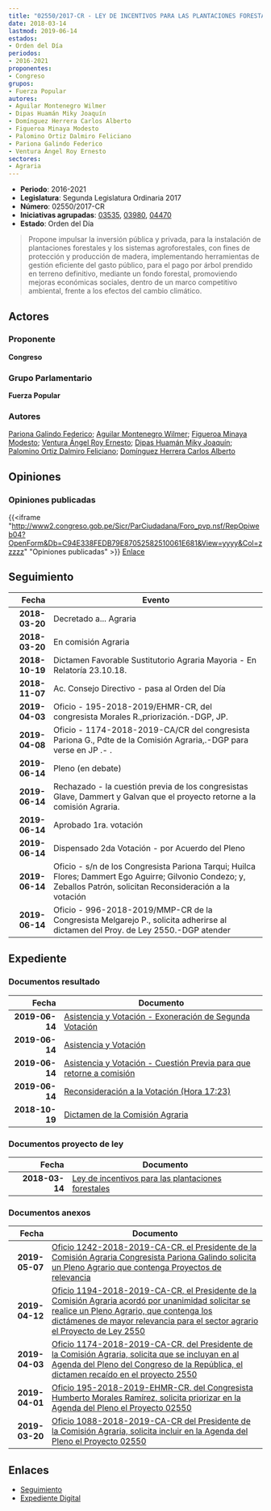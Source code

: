 ```yaml
---
title: "02550/2017-CR - LEY DE INCENTIVOS PARA LAS PLANTACIONES FORESTALES"
date: 2018-03-14
lastmod: 2019-06-14
estados:
- Orden del Día
periodos:
- 2016-2021
proponentes:
- Congreso
grupos:
- Fuerza Popular
autores:
- Aguilar Montenegro Wilmer
- Dipas Huamán Miky Joaquín
- Domínguez Herrera Carlos Alberto
- Figueroa Minaya Modesto
- Palomino Ortiz Dalmiro Feliciano
- Pariona Galindo Federico
- Ventura Ángel Roy Ernesto
sectores:
- Agraria
---
```

- **Periodo**: 2016-2021
- **Legislatura**: Segunda Legislatura Ordinaria 2017
- **Número**: 02550/2017-CR
- **Iniciativas agrupadas**: [03535](../../03500/03535), [03980](../../03900/03980), [04470](../../04400/04470)
- **Estado**: Orden del Día

> Propone impulsar la inversión pública y privada, para la instalación de plantaciones forestales y los sistemas agroforestales, con fines de protección y producción de madera, implementando herramientas de gestión eficiente del gasto público, para el pago por árbol prendido en terreno definitivo, mediante un fondo forestal, promoviendo mejoras económicas sociales, dentro de un marco competitivo ambiental, frente a los efectos del cambio climático.


## Actores

### Proponente

**Congreso**

### Grupo Parlamentario

**Fuerza Popular**

### Autores

[Pariona Galindo Federico](mailto:mailto:fpariona@congreso.gob.pe); [Aguilar Montenegro Wilmer](mailto:mailto:waguilar@congreso.gob.pe); [Figueroa Minaya Modesto](mailto:mailto:mfigueroam@congreso.gob.pe); [Ventura Ángel Roy Ernesto](mailto:mailto:rventura@congreso.gob.pe); [Dipas Huamán Miky Joaquín](mailto:mailto:mdipas@congreso.gob.pe); [Palomino Ortiz Dalmiro Feliciano](mailto:mailto:dfpalomino@congreso.gob.pe); [Domínguez Herrera Carlos Alberto](mailto:mailto:cdominguez@congreso.gob.pe)

## Opiniones

### Opiniones publicadas

{{<iframe "http://www2.congreso.gob.pe/Sicr/ParCiudadana/Foro_pvp.nsf/RepOpiweb04?OpenForm&Db=C94E338FEDB79E87052582510061E681&View=yyyy&Col=zzzzz" "Opiniones publicadas" >}}
[Enlace](http://www2.congreso.gob.pe/Sicr/ParCiudadana/Foro_pvp.nsf/RepOpiweb04?OpenForm&Db=C94E338FEDB79E87052582510061E681&View=yyyy&Col=zzzzz)


## Seguimiento

| Fecha | Evento |
|------:|--------|
| **2018-03-20** | Decretado a... Agraria |
| **2018-03-20** | En comisión Agraria |
| **2018-10-19** | Dictamen Favorable Sustitutorio Agraria Mayoria - En Relatoría 23.10.18. |
| **2018-11-07** | Ac. Consejo Directivo - pasa al Orden del Día |
| **2019-04-03** | Oficio - 195-2018-2019/EHMR-CR, del congresista Morales R.,priorización.-DGP, JP. |
| **2019-04-08** | Oficio - 1174-2018-2019-CA/CR del congresista Pariona G., Pdte de la Comisión Agraria,.-DGP para verse en JP .- . |
| **2019-06-14** | Pleno (en debate) |
| **2019-06-14** | Rechazado - la cuestión previa de los congresistas Glave, Dammert y Galvan que el proyecto retorne a la comisión Agraria. |
| **2019-06-14** | Aprobado 1ra. votación |
| **2019-06-14** | Dispensado 2da Votación - por Acuerdo del Pleno |
| **2019-06-14** | Oficio - s/n de los Congresista Pariona Tarqui; Huilca Flores; Dammert Ego Aguirre; Gilvonio Condezo; y, Zeballos Patrón, solicitan Reconsideración a la votación |
| **2019-06-14** | Oficio - 996-2018-2019/MMP-CR de la Congresista Melgarejo P., solicita adherirse al dictamen del Proy. de Ley 2550.-DGP atender |

## Expediente

### Documentos resultado

| Fecha | Documento |
|------:|-----------|
| **2019-06-14** | [Asistencia y Votación - Exoneración de Segunda Votación](http://www.leyes.congreso.gob.pe/Documentos/2016_2021/Asistencia_y_Votacion/Proyectos_de_Ley/Exoneracion_de_Segunda_Votacion/ESV0255020190614.pdf) |
| **2019-06-14** | [Asistencia y Votación](http://www.leyes.congreso.gob.pe/Documentos/2016_2021/Asistencia_y_Votacion/Proyectos_de_Ley/AV0255020190614.pdf) |
| **2019-06-14** | [Asistencia y Votación - Cuestión Previa para que retorne a comisión](http://www.leyes.congreso.gob.pe/Documentos/2016_2021/Asistencia_y_Votacion/Proyectos_de_Ley/AVCP0255020190614.pdf) |
| **2019-06-14** | [Reconsideración a la Votación (Hora 17:23)](http://www.leyes.congreso.gob.pe/Documentos/2016_2021/Asistencia_y_Votacion/Proyectos_de_Ley/VAR0255020190614.pdf) |
| **2018-10-19** | [Dictamen de la Comisión Agraria](http://www.leyes.congreso.gob.pe/Documentos/2016_2021/Dictamenes/Proyectos_de_Ley/02550DC01MAY20181019.pdf) |

### Documentos proyecto de ley

| Fecha | Documento |
|------:|-----------|
| **2018-03-14** | [Ley de incentivos para las plantaciones forestales](http://www.leyes.congreso.gob.pe/Documentos/2016_2021/Proyectos_de_Ley_y_de_Resoluciones_Legislativas/PL0255020180314.pdf) |

### Documentos anexos

| Fecha | Documento |
|------:|-----------|
| **2019-05-07** | [Oficio 1242-2018-2019-CA-CR, el Presidente de la Comisión Agraria Congresista Pariona Galindo solicita un Pleno Agrario que contenga Proyectos de relevancia](http://www.leyes.congreso.gob.pe/Documentos/2016_2021/Oficios/Comisiones_Ordinarias/OFICIO-1242-2018-2019-CA-CR.pdf) |
| **2019-04-12** | [Oficio 1194-2018-2019-CA-CR, el Presidente de la Comisión Agraria acordó por unanimidad solicitar se realice un Pleno Agrario, que contenga los dictámenes de mayor relevancia para el sector agrario el Proyecto de Ley 2550](http://www.leyes.congreso.gob.pe/Documentos/2016_2021/Oficios/Comisiones_Ordinarias/OFICIO-1194-2018-2019-CA-CR.pdf) |
| **2019-04-03** | [Oficio 1174-2018-2019-CA-CR, del Presidente de la Comisión Agraria, solicita que se incluyan en al Agenda del Pleno del Congreso de la República, el dictamen recaído en el proyecto 2550](http://www.leyes.congreso.gob.pe/Documentos/2016_2021/Oficios/Comisiones_Ordinarias/OFICIO-1174-2018-2019-CA-CR.pdf) |
| **2019-04-01** | [Oficio 195-2018-2019-EHMR-CR, del Congresista Humberto Morales Ramírez, solicita priorizar en la Agenda del Pleno el Proyecto 02550](http://www.leyes.congreso.gob.pe/Documentos/2016_2021/Oficios/Congresistas/OFICIO-195-2018-2019-EHMR-CR.pdf) |
| **2019-03-20** | [Oficio 1088-2018-2019-CA-CR del Presidente de la Comisión Agraria, solicita incluir en la Agenda del Pleno el Proyecto 02550](http://www.leyes.congreso.gob.pe/Documentos/2016_2021/Oficios/Comisiones_Ordinarias/OFICIO-1088-2018-2019-CA-CR.pdf) |

## Enlaces

- [Seguimiento](http://www2.congreso.gob.pe/Sicr/TraDocEstProc/CLProLey2016.nsf/f7fff46988ca05b1052578e100829cc7/e07406ee4433653b052582510067e198?OpenDocument)
- [Expediente Digital](http://www2.congreso.gob.pe/Sicr/TraDocEstProc/Expvirt_2011.nsf/visbusqptramdoc1621/02550?opendocument)

